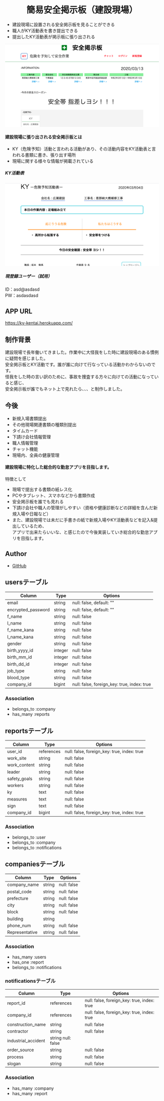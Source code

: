<h1 align="center"> 簡易安全掲示板（建設現場）</h3>

- 建設現場に設置される安全掲示板を見ることができる 
- 職人がKY活動表を書き提出できる
- 提出したKY活動表が掲示板に張り出される
  
![keijiban](安全掲示板２.png)
  
#### 建設現場に張り出される安全掲示板とは 
- KY（危険予知）活動と言われる活動があり、その活動内容をKY活動表と言われる書類に書き、張り出す場所  
- 現場に関する様々な情報が掲載されている    
##### KY活動表 
![ky](KY活動表.png)
  
##### 現登録ユーザー（試用）
ID：asd@asdasd  
PW：asdasdasd
  
##  APP URL  
https://ky-kentai.herokuapp.com/  
  
## 制作背景  
建設現場で長年働いてきました。作業中に大怪我をした時に建設現場のある慣例に疑問を感じました。  
安全掲示板とKY活動です。誰が誰に向けて行なっている活動かわからないのです。  
怪我をした時の言い訳のために、事故を捜査する方々に向けての活動になっていると感じ、  
安全掲示板が誰でもネット上で見れたら、、、と制作しました。

  
## 今後  
- 新規入場書類提出  
- その他現場関連書類の種類別提出  
- タイムカード  
- 下請け会社情報管理  
- 職人情報管理  
- チャット機能  
- 現場内、全員の健康管理  
  
#### 建設現場に特化した総合的な勤怠アプリを目指します。  
特徴として  
- 現場で提出する書類の紙レス化  
- PCやタブレット、スマホなどから書類作成
- 安全掲示板を誰でも見れる  
- 下請け会社や職人の管理がしやすい（資格や健康診断などの詳細を含んだ新規入場や日報など）  
- また、建設現場では未だに手書きの紙で新規入場やKY活動表などを記入&提出しているため、  
アプリで出来たらいいな、と感じたので今後実装していき総合的な勤怠アプリを目指します。
  
## Author
- [GitHub](https://github.com/Take-Hiro-Masa)


## usersテーブル

|Column|Type|Options|
|------|----|-------|
|email|string|null: false, default: ""|
|encrypted_password|string|null: false, default: ""|
|f_name|string|null: false|
|l_name|string|null: false|
|f_name_kana|string|null: false|
|l_name_kana|string|null: false|
|gender|string|null: false|
|birth_yyyy_id|integer|null: false|
|birth_mm_id|integer|null: false|
|birth_dd_id|integer|null: false|
|job_type|string|null: false|
|blood_type|string|null: false|
|company_id|bigint|null: false, foreign_key: true, index: true|

### Association
- belongs_to :company
- has_many :reports

## reportsテーブル

|Column|Type|Options|
|------|----|-------|
|user_id|references|null: false, foreign_key: true, index: true|     
|work_site|string|null: false|
|work_content|string|null: false|
|leader|string|null: false|
|safety_goals|string|null: false|
|workers|string|null: false|
|ky|text|null: false|
|measures|text|null: false|
|sign|text|null: false|
|company_id|bigint|null: false, foreign_key: true, index: true|

### Association
- belongs_to :user
- belongs_to :company
- belongs_to :notifications

## companiesテーブル

|Column|Type|Options|
|------|----|-------|
|company_name|string|null: false|
|postal_code|string|null: false|
|prefecture|string|null: false|
|city|string|null: false|
|block|string|null: false|
|building|string||
|phone_num|string|null: false|
|Representative|string|null: false|

### Association

- has_many :users
- has_one :report
- belongs_to :notifications

### notificationsテーブル

|Column|Type|Options|
|------|----|-------|
|report_id|references|null: false, foreign_key: true, index: true|
|company_id|references|null: false, foreign_key: true, index: true|
|construction_name|string|null: false|
|contractor|string|null: false|
|industrial_accident|string null: false|
|order_source|string|null: false|
|process|string|null: false|
|slogan|string|null: false|

### Association

- has_many :company
- has_many :report
